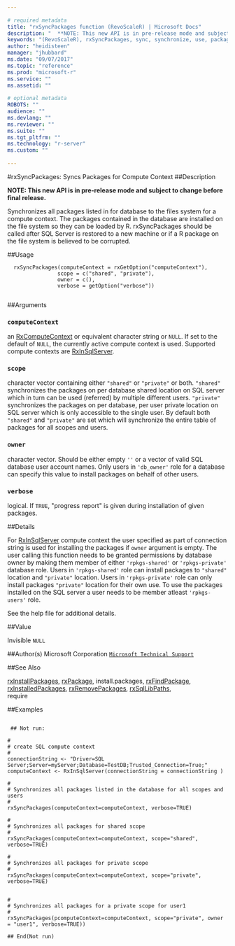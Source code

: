```yaml
--- 
 
# required metadata 
title: "rxSyncPackages function (RevoScaleR) | Microsoft Docs" 
description: "  **NOTE: This new API is in pre-release mode and subject to change before final release.**  Synchronizes all packages listed in for database to the files system for a compute context. The packages contained in the database are installed on the file system so they can be loaded by R. rxSyncPackages should be called after SQL Server is restored to a new machine or if a R package on the file system is believed to be corrupted.  " 
keywords: "(RevoScaleR), rxSyncPackages, sync, synchronize, use, packages, sql" 
author: "heidisteen" 
manager: "jhubbard" 
ms.date: "09/07/2017" 
ms.topic: "reference" 
ms.prod: "microsoft-r" 
ms.service: "" 
ms.assetid: "" 
 
# optional metadata 
ROBOTS: "" 
audience: "" 
ms.devlang: "" 
ms.reviewer: "" 
ms.suite: "" 
ms.tgt_pltfrm: "" 
ms.technology: "r-server" 
ms.custom: "" 
 
--- 
```

 
 
 #rxSyncPackages: Syncs Packages for Compute Context 
 ##Description
 

**NOTE: This new API is in pre-release mode and subject to change before final release.**

Synchronizes all packages listed in for database to the files system for a compute context. The packages contained in the database are installed on the file system so they can be loaded by R. rxSyncPackages should be called after SQL Server is restored to a new machine or if a R package on the file system is believed to be corrupted.

 
 
 ##Usage

```   
  rxSyncPackages(computeContext = rxGetOption("computeContext"), 
                scope = c("shared", "private"),
                owner = c(),
                verbose = getOption("verbose"))
 
```
 
 ##Arguments

   
    
 ### `computeContext`
 an [RxComputeContext](RxComputeContext.md) or equivalent character string or `NULL`.   If set to the default of `NULL`, the currently active compute context is used. Supported compute contexts are [RxInSqlServer](RxInSqlServer.md). 
  
  
    
 ### `scope`
 character vector containing either `"shared"` or `"private"` or both. `"shared"` synchronizes the packages on per database shared location on SQL server which in turn can be used (referred) by multiple different users. `"private"` synchronizes the packages on per database, per user private location on SQL server which is only accessible to the single user. By default both `"shared"` and `"private"` are set which will synchronize  the entire table of packages for all scopes and users. 
  
  
    
 ### `owner`
 character vector. Should be either empty `''` or a vector of valid SQL database user account names. Only users in `'db_owner'` role for a database can specify this value to install packages on  behalf of other users.  
  
  
    
 ### `verbose`
 logical. If `TRUE`, "progress report" is given during installation of given packages. 
  
 
 
 ##Details
 
For [RxInSqlServer](RxInSqlServer.md) compute context the user specified as part of connection string is used for installing the packages if `owner` argument is empty. The user calling this function needs to be granted permissions by database owner by making them member of either `'rpkgs-shared'` or `'rpkgs-private'` database role. Users in `'rpkgs-shared'` role can install packages to `"shared"` location and `"private"` location. Users in `'rpkgs-private'` role can only install packages `"private"` location for their own use. To use the packages installed on the SQL server a user needs to be member atleast `'rpkgs-users'` role.

See the help file for additional details.
 
 
 
 ##Value
 
Invisible `NULL`
 
 
 ##Author(s)
 Microsoft Corporation [`Microsoft Technical Support`](https://go.microsoft.com/fwlink/?LinkID=698556&clcid=0x409)
 
 
 ##See Also
 
[rxInstallPackages](rxInstallPackages.md),
[rxPackage](rxPackage.md),
install.packages,
[rxFindPackage](rxFindPackage.md),
[rxInstalledPackages](rxInstalledPackages.md),
[rxRemovePackages](rxRemovePackages.md),
[rxSqlLibPaths](rxSqlLibPaths.md),   
require
   
 ##Examples

 ```
   
  ## Not run:
 
#
# create SQL compute context
#
connectionString <- "Driver=SQL Server;Server=myServer;Database=TestDB;Trusted_Connection=True;"
computeContext <- RxInSqlServer(connectionString = connectionString )

#
# Synchronizes all packages listed in the database for all scopes and users
#
rxSyncPackages(computeContext=computeContext, verbose=TRUE)

#
# Synchronizes all packages for shared scope
#
rxSyncPackages(computeContext=computeContext, scope="shared", verbose=TRUE)

#
# Synchronizes all packages for private scope
#
rxSyncPackages(computeContext=computeContext, scope="private", verbose=TRUE)


#
# Synchronizes all packages for a private scope for user1
#
rxSyncPackages(pcomputeContext=computeContext, scope="private", owner = "user1", verbose=TRUE))

 ## End(Not run) 
  
 
```
     
 
 
 
 
 
 
